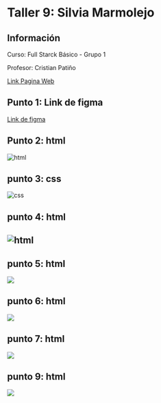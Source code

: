 <h1>Taller 9: Silvia Marmolejo</h1>

<h2>Información</h2>
<p>Curso: Full Starck Básico - Grupo 1</p>
<p>Profesor: Cristian Patiño</p>

<a href="https://silvi1992.github.io/taller-9-full-stack/">Link Pagina Web</a>


<h2>Punto 1: Link de figma</h2>
<a href="https://www.figma.com/file/ffE2jKaRmWRNXCfLlhhEkz/silvia-marmolejo-figma-excer?type=design&node-id=0%3A1&t=8WqlVWDdvolgY4xU-1">Link de figma</a>

<h2>Punto 2: html</h2>
<img src="./public/images/img 2.png.png" alt="html">

<h2>punto 3: css</h2>
<img src="./public/images/img 3.png.png" 
alt="css">

<h2>punto 4: html<h2>
<img src="./public/images/img 4.png.png" alt="html">

<h2>punto 5: html</h2>
<img src="./public/images/img5.png.png" atl="html">

<h2>punto 6: html</h2>
<img src="./public/images/img6.png.png"
atl="html">

<h2>punto 7: html</h2>
<img src="./public/images/img7.png.png"
atl="html">

<h2>punto 9: html</h2>
<img src="./public/images/img9.png.png"
atl="html">
